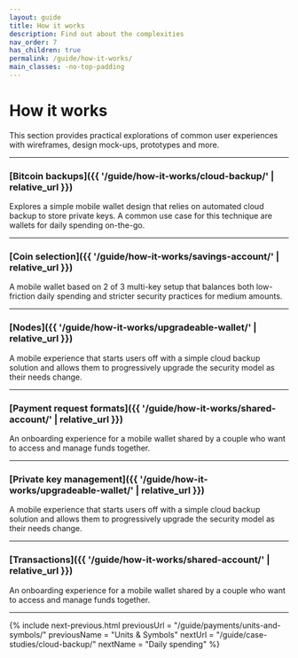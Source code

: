 ```yaml
---
layout: guide
title: How it works
description: Find out about the complexities
nav_order: 7
has_children: true
permalink: /guide/how-it-works/
main_classes: -no-top-padding
---
```


<!--

Illustration sources:

-->

# How it works

This section provides practical explorations of common user experiences with wireframes, design mock-ups, prototypes and more.

---

### [Bitcoin backups]({{ '/guide/how-it-works/cloud-backup/' | relative_url }})

Explores a simple mobile wallet design that relies on automated cloud backup to store private keys. A common use case for this technique are wallets for daily spending on-the-go.

---

### [Coin selection]({{ '/guide/how-it-works/savings-account/' | relative_url }})

A mobile wallet based on 2 of 3 multi-key setup that balances both low-friction daily spending and stricter security practices for medium amounts.

---

### [Nodes]({{ '/guide/how-it-works/upgradeable-wallet/' | relative_url }})

A mobile experience that starts users off with a simple cloud backup solution and allows them to progressively upgrade the security model as their needs change.

---

### [Payment request formats]({{ '/guide/how-it-works/shared-account/' | relative_url }})

An onboarding experience for a mobile wallet shared by a couple who want to access and manage funds together.

---

### [Private key management]({{ '/guide/how-it-works/upgradeable-wallet/' | relative_url }})

A mobile experience that starts users off with a simple cloud backup solution and allows them to progressively upgrade the security model as their needs change.

---

### [Transactions]({{ '/guide/how-it-works/shared-account/' | relative_url }})

An onboarding experience for a mobile wallet shared by a couple who want to access and manage funds together.

---

{% include next-previous.html
   previousUrl = "/guide/payments/units-and-symbols/"
   previousName = "Units & Symbols"
   nextUrl = "/guide/case-studies/cloud-backup/"
   nextName = "Daily spending"
%}
